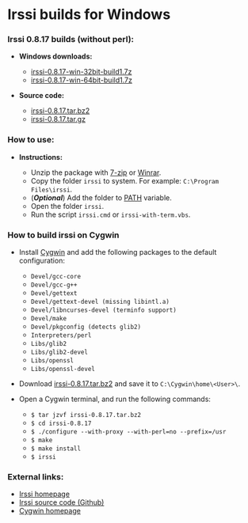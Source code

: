 Irssi builds for Windows
========================

### Irssi 0.8.17 builds (without perl):

  * **Windows downloads:**
    * [irssi-0.8.17-win-32bit-build1.7z](https://github.com/clamsawd/irssi-win/releases/download/v0.8.17/irssi-0.8.17-win-32bit-build1.7z)
    * [irssi-0.8.17-win-64bit-build1.7z](https://github.com/clamsawd/irssi-win/releases/download/v0.8.17/irssi-0.8.17-win-64bit-build1.7z)
  
  * **Source code:**
    * [irssi-0.8.17.tar.bz2](https://github.com/clamsawd/irssi-win/releases/download/v0.8.17/irssi-0.8.17.tar.bz2)
    * [irssi-0.8.17.tar.gz](https://github.com/clamsawd/irssi-win/releases/download/v0.8.17/irssi-0.8.17.tar.gz)

### How to use:

* **Instructions:**

    * Unzip the package with [7-zip](http://www.7-zip.org/) or [Winrar](http://www.rarlab.com/).
    * Copy the folder `irssi` to system. For example: `C:\Program Files\irssi`.
    * (_**Optional**_) Add the folder to [PATH](https://www.google.es/search?q=add+folder+to+PATH+on+Windows) variable.
    * Open the folder `irssi`.
    * Run the script `irssi.cmd` or `irssi-with-term.vbs`.

### How to build irssi on Cygwin

  * Install [Cygwin](http://cygwin.com/) and add the following packages to the default configuration:

    * `Devel/gcc-core`
    * `Devel/gcc-g++`
    * `Devel/gettext`
    * `Devel/gettext-devel (missing libintl.a)`
    * `Devel/libncurses-devel (terminfo support)`
    * `Devel/make`
    * `Devel/pkgconfig (detects glib2)`
    * `Interpreters/perl`
    * `Libs/glib2`
    * `Libs/glib2-devel`
    * `Libs/openssl`
    * `Libs/openssl-devel`

  * Download [irssi-0.8.17.tar.bz2](https://github.com/clamsawd/irssi-win/releases/download/v0.8.17/irssi-0.8.17.tar.bz2) and save it to `C:\Cygwin\home\<User>\`.
  * Open a Cygwin terminal, and run the following commands:

    * `$ tar jzvf irssi-0.8.17.tar.bz2`
    * `$ cd irssi-0.8.17`
    * `$ ./configure --with-proxy --with-perl=no --prefix=/usr`
    * `$ make`
    * `$ make install`
    * `$ irssi`

### External links:

  * [Irssi homepage](http://irssi.org/)
  * [Irssi source code (Github)](https://github.com/irssi/irssi)
  * [Cygwin homepage](https://www.cygwin.com/)
